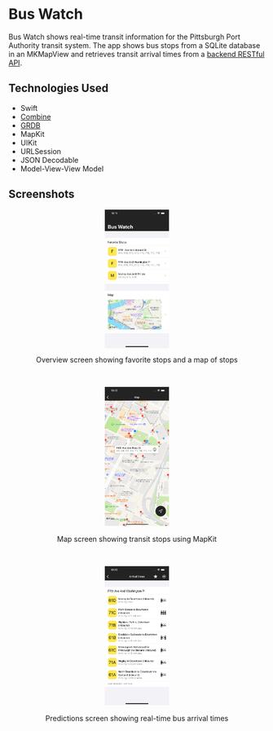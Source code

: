 # Bus Watch

Bus Watch shows real-time transit information for the Pittsburgh Port Authority transit system. The app shows bus stops from a SQLite database in an MKMapView and retrieves transit arrival times from a [backend RESTful API](https://realtime.portauthority.org/bustime/apidoc/docs/DeveloperAPIGuide3_0.pdf).

## Technologies Used

* Swift
* [Combine](https://developer.apple.com/documentation/combine)
* [GRDB](https://github.com/groue/GRDB.swift)
* MapKit
* UIKit
* URLSession
* JSON Decodable
* Model-View-View Model

## Screenshots

<p align="center">
  <img src="./Art/OverviewScreen.png" alt="Overview Screen" width="25%" align="center"/>
  <p align="center">Overview screen showing favorite stops and a map of stops</p>
</p>
<br/>
<p align="center">
  <img src="./Art/MapScreen.png" alt="Map Screen" width="25%"/>
  <p align="center">Map screen showing transit stops using MapKit</p>
</p>
<br/>
<p align="center">
  <img src="./Art/PredictionsScreen.png" alt="Predictions Screen" width="25%"/>
  <p align="center">Predictions screen showing real-time bus arrival times</p>
</p>
